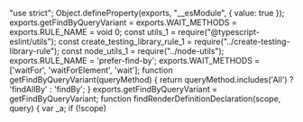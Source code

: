 "use strict";
Object.defineProperty(exports, "__esModule", { value: true });
exports.getFindByQueryVariant = exports.WAIT_METHODS = exports.RULE_NAME = void 0;
const utils_1 = require("@typescript-eslint/utils");
const create_testing_library_rule_1 = require("../create-testing-library-rule");
const node_utils_1 = require("../node-utils");
exports.RULE_NAME = 'prefer-find-by';
exports.WAIT_METHODS = ['waitFor', 'waitForElement', 'wait'];
function getFindByQueryVariant(queryMethod) {
    return queryMethod.includes('All') ? 'findAllBy' : 'findBy';
}
exports.getFindByQueryVariant = getFindByQueryVariant;
function findRenderDefinitionDeclaration(scope, query) {
    var _a;
    if (!scope)